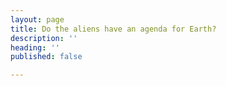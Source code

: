 ```yaml
---
layout: page
title: Do the aliens have an agenda for Earth?
description: ''
heading: ''
published: false

---
```

